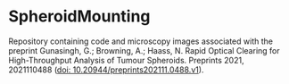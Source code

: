 # SpheroidMounting

Repository containing code and microscopy images associated with the preprint
Gunasingh, G.; Browning, A.; Haass, N. Rapid Optical Clearing for High-Throughput Analysis of Tumour Spheroids. Preprints 2021, 2021110488 ([doi: 10.20944/preprints202111.0488.v1](https://dx.doi.org/10.20944/preprints202111.0488.v1)). 
